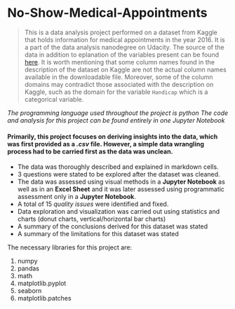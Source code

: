 # No-Show-Medical-Appointments
> This is a data analysis project performed on a dataset from Kaggle that holds information for medical appointments in the year 2016. It is a part of the data analysis nanodegree on Udacity. The source of the data in addition to eplanation of the variables present can be found [here](https://www.kaggle.com/joniarroba/noshowappointments). It is worth mentioning that some column names found in the description of the dataset on Kaggle are not the actual column names available in the downloadable file. Moreover, some of the column domains may contradict those associated with the description on Kaggle, such as the domain for the variable `Handicap` which is a categorical variable. 

*The programming language used throughout the project is python*
*The code and analysis for this project can be found entirely in one Jupyter Notebook*

#### Primarily, this project focuses on deriving insights into the data, which was first provided as a *.csv* file. However, a simple data wrangling process had to be carried first as the data was unclean.
 
- The data was thoroughly described and explained in markdown cells.
- 3 questions were stated to be explored after the dataset was cleaned.
- The data was assessed using visual methods in a __Jupyter Notebook__ as well as in an __Excel Sheet__ and it was later assessed using programmatic assessment only in a __Jupyter Notebook__.
- A total of 15 _quality issues_ were identified and fixed.
- Data exploration and visualization was carried out using statistics and charts (donut charts, vertical/horizontal bar charts)
- A summary of the conclusions derived for this dataset was stated
- A summary of the limitations for this dataset was stated

The necessary libraries for this project are:
1. numpy
2. pandas 
3. math
4. matplotlib.pyplot
5. seaborn
6. matplotlib.patches
